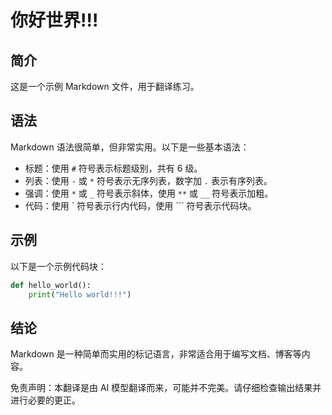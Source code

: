 # 你好世界!!!

## 简介

这是一个示例 Markdown 文件，用于翻译练习。

## 语法

Markdown 语法很简单，但非常实用。以下是一些基本语法：

- 标题：使用 `#` 符号表示标题级别，共有 6 级。
- 列表：使用 `-` 或 `*` 符号表示无序列表，数字加 `.` 表示有序列表。
- 强调：使用 `*` 或 `_` 符号表示斜体，使用 `**` 或 `__` 符号表示加粗。
- 代码：使用 \` 符号表示行内代码，使用 ``` 符号表示代码块。

## 示例

以下是一个示例代码块：

```python
def hello_world():
    print("Hello world!!!")
```

## 结论

Markdown 是一种简单而实用的标记语言，非常适合用于编写文档、博客等内容。


免责声明：本翻译是由 AI 模型翻译而来，可能并不完美。请仔细检查输出结果并进行必要的更正。